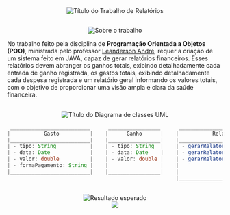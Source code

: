 <div align="center">

  <img src="https://readme-typing-svg.demolab.com/?font=Roboto&weight=900&size=34&duration=1&pause=1&color=0079AF&center=true&vCenter=true&repeat=false&width=760&lines=Trabalho+JAVA+-+Relat%C3%B3rios+de+Gastos+e+Ganhos" alt="Título do Trabalho de Relatórios">

</div>

##

<div align="center">

  <img src="https://readme-typing-svg.demolab.com/?font=Roboto&weight=900&size=28&duration=1&pause=1&color=0079AF&center=true&vCenter=true&repeat=false&width=760&lines=Sobre+o+trabalho:" alt="Sobre o trabalho">

</div>

<div>

  <p> No trabalho feito pela disciplina de <strong>Programação Orientada a Objetos (POO)</strong>, ministrada pelo professor <a href="https://www.linkedin.com/in/leandersonandre/">Leanderson André</a>, requer a criação de um sistema feito em JAVA, capaz de gerar relatórios financeiros. Esses relatórios devem abranger os ganhos totais, exibindo detalhadamente cada entrada de ganho registrada, os gastos totais, exibindo detalhadamente cada despesa registrada e um relatório geral informando os valores totais, com o objetivo de proporcionar uma visão ampla e clara da saúde financeira.</p>

</div>

##

<div align="center">

  <img src="https://readme-typing-svg.demolab.com/?font=Roboto&weight=900&size=28&duration=1&pause=1&color=0079AF&center=true&vCenter=true&repeat=false&width=660&lines=Diagrama+de+classes+UML" alt="Título do Diagrama de classes UML">

</div>

<div align="center">

  ```JAVA
   __________________________      _________________      _________________________________
  |           Gasto          |    |      Ganho      |    |           Relatório             |
  |__________________________|    |_________________|    |_________________________________|
  | - tipo: String           |    | - tipo: String  |    | - gerarRelatorioDeGastos()      |
  | - data: Date             |    | - data: Date    |    | - gerarRelatorioDeGanhos()      |
  | - valor: double          |    | - valor: double |    | - gerarRelatorioDeSaldoMensal() |
  | - formaPagamento: String |    |                 |    |                                 |
  |__________________________|    |_________________|    |                                 |
                                                         |_________________________________|
  ```

</div>

##

<div align="center">

  <img src="https://readme-typing-svg.demolab.com/?font=Roboto&weight=900&size=28&duration=1&pause=1&color=0079AF&center=true&vCenter=true&repeat=false&width=660&lines=Resultado+esperado:" alt="Resultado esperado">

</div>

<div align="center">

  <img src="https://lh3.googleusercontent.com/pw/AJFCJaWQRP5jwSSE3Z-Ht4Ivkhcz8oyPty53rrItP1-iKxlNkGX4Zny9LIObaobhcXNeyvuzeEE25LdpTKVYi3gzqJHFXlSkAioskAvl1_tnFuYt6o3Xf66Ywm8k05XQsO54Cx8_irK6h8qpca6YBuA-EP-I=w257-h619-s-no?authuser=0">

</div>
